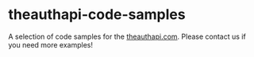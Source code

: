 # theauthapi-code-samples

A selection of code samples for the [theauthapi.com](https://theauthapi.com). Please contact us if you need more examples!
